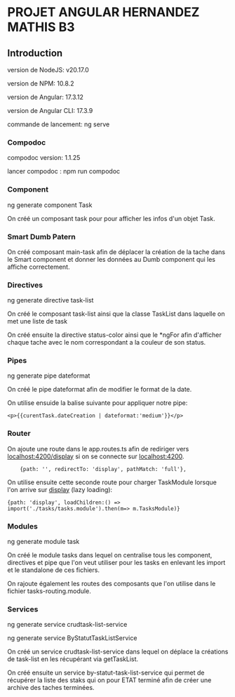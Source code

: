 # PROJET ANGULAR HERNANDEZ MATHIS B3

## Introduction

version de NodeJS: v20.17.0

version de NPM: 10.8.2

version de Angular: 17.3.12

version de Angular CLI: 17.3.9

commande de lancement: ng serve

### Compodoc

compodoc version: 1.1.25

lancer compodoc : npm run compodoc

### Component 

ng generate component Task

On créé un composant task pour pour afficher les infos d'un objet Task.

### Smart Dumb Patern

On créé composant main-task afin de déplacer la création de la tache dans le Smart component et donner les données au Dumb component qui les affiche correctement.

### Directives

ng generate directive task-list

On créé le composant task-list ainsi que la classe TaskList dans laquelle on met une liste de task

On créé ensuite la directive status-color ainsi que le *ngFor afin d'afficher chaque tache avec le nom correspondant a la couleur de son status.

### Pipes

ng generate pipe dateformat

On créé le pipe dateformat afin de modifier le format de la date.

On utilise ensuide la balise suivante pour appliquer notre pipe:

```angular
<p>{{curentTask.dateCreation | dateformat:'medium'}}</p>
```

### Router

On ajoute une route dans le app.routes.ts afin de rediriger vers [localhost:4200/display](http://localhost:4200/display) si on se connecte sur [localhost:4200](http://localhost:4200).

```angular
    {path: '', redirectTo: 'display', pathMatch: 'full'},
```

On utilise ensuite cette seconde route pour charger TaskModule lorsque l'on arrive sur [display](http://localhost:4200/display) (lazy loading):

```angular
{path: 'display', loadChildren:() => import('./tasks/tasks.module').then(m=> m.TasksModule)}
```


### Modules

ng generate module task

On créé le module tasks dans lequel on centralise tous les component, directives et pipe que l'on veut utiliser pour les tasks en enlevant les import et le standalone de ces fichiers.

On rajoute également les routes des composants que l'on utilise dans le fichier tasks-routing.module.

### Services

ng generate service crudtask-list-service

ng generate service ByStatutTaskListService

On créé un service crudtask-list-service dans lequel on déplace la créations de task-list en les récupérant via getTaskList.

On créé ensuite un service by-statut-task-list-service qui permet de récupérer la liste des staks qui on pour ETAT terminé afin de créer une archive des taches terminées.
